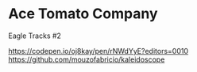 # Ace Tomato Company
Eagle Tracks #2


https://codepen.io/oj8kay/pen/rNWdYyE?editors=0010
https://github.com/mouzofabricio/kaleidoscope